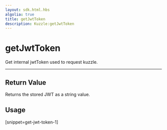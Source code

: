 ```yaml
---
layout: sdk.html.hbs
algolia: true
title: getJwtToken
description: Kuzzle:getJwtToken
---
```

  

# getJwtToken
Get internal jwtToken used to request kuzzle.

---

## Return Value

Returns the stored JWT as a string value.

## Usage

[snippet=get-jwt-token-1]
